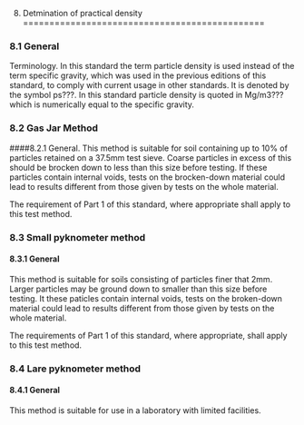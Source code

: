 8. Detmination of practical density
==============================================

### 8.1 General

Terminology. In this standard the term particle density is used instead of the term specific gravity, which was used in the previous editions of this standard, to comply with current usage in other standards. It is denoted by the symbol ps???. In this standard particle density is quoted in Mg/m3??? which is numerically equal to the specific gravity.

### 8.2 Gas Jar Method 

####8.2.1 General. This method is suitable for soil containing up to 10% of particles retained on a 37.5mm test sieve. Coarse particles in excess of this should be brocken down to less than this size before testing. If these particles contain internal voids, tests on the brocken-down material could lead to results different from those given by tests on the whole material. 

The requirement of Part 1 of this standard, where appropriate shall apply to this test method.



### 8.3 Small pyknometer method

#### 8.3.1 General

This method is suitable for soils consisting of particles finer that 2mm. Larger particles may be ground down to smaller than this size before testing. It these paticles contain internal voids, tests on the broken-down material could lead to results different from those given by tests on the whole material.

The requirements of Part 1 of this standard, where appropriate, shall apply to this test method.


### 8.4 Lare pyknometer method 

#### 8.4.1 General

This method is suitable for use in a laboratory with limited facilities.









